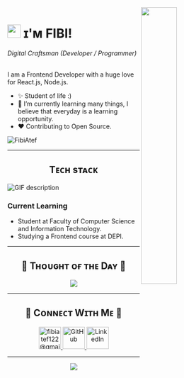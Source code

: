 <!--Night Owl image-->
<div>
  <img align="right" width="40%" src="https://owlbertsio-resized.s3.amazonaws.com/Popper.psd.full.png">
</div>

<!--Header Name-->
# <img src="https://emojis.slackmojis.com/emojis/images/1531849430/4246/blob-sunglasses.gif?1531849430" width="30"/> ɪ'ᴍ FIBI! 
*Digital Craftsman (Developer / Programmer)*  
<br /> 

<!--Start Intro-->               
<p align="left">I am a Frontend Developer with a huge love for React.js, Node.js. </p>

- ✨ Student of life :)
- 🌱 I’m currently learning many things, I believe that everyday is a learning opportunity.
- ❤ Contributing to Open Source.

<!--End Intro-->

<!--Profile Count Badge-->
<p align="left">
  <img src="https://komarev.com/ghpvc/?username=FibiAtef&label=Profile%20views&color=770677&style=for-the-badge&logo=star" alt="FibiAtef" style="padding-right:20px;" />
</p>

---

<!--Languages and Tools Section-->       
<h2 align="center">Tᴇᴄʜ sᴛᴀᴄᴋ</h2> 
<picture>
  <source media="(prefers-color-scheme: dark)" srcset="./Skills_Animation_Dark.gif">
  <source media="(prefers-color-scheme: light)" srcset="./Skills_Animation_White.gif">
  <img align="left" alt="GIF description" src="./Skills_Animation_White.gif">
</picture>

<br clear="left"/>

<h3 align="left">Current Learning</h3>
<ul align="left">
  <li>Student at Faculty of Computer Science and Information Technology.</li>
  <li>Studying a Frontend course at DEPI.</li>
</ul>

---

<!--Dynamic Quote card updates everyday at 12 PM--> 
<h2 align="center">🌟 Tʜᴏᴜɢʜᴛ ᴏғ ᴛʜᴇ Dᴀʏ 🌟</h2>

<p align="center">
  <img src="https://readme-daily-quotes.vercel.app/api?author=Dan%20Millman&quote=Unless%20someone%20truly%20has%20the%20power%20to%20say%20no%2C%20they%20never%20truly%20have%20the%20power%20to%20say%20yes.&theme=dark&bg_color=220a28&author_color=ffeb95&accent_color=c56a90">
</p>

---

<!--Contact Section--> 
<h2 align="center">🤝 Cᴏɴɴᴇᴄᴛ Wɪᴛʜ Mᴇ 🤝 </h2>
<div align="center">
  
<a href="mailto:fibiatef122@gmail.com" target="_blank">
  <img src="https://img.icons8.com/color/48/gmail-new.png" width=50 height=50 alt="fibiatef122@gmail.com" />
</a>

<a href="https://github.com/FibiAtef" target="_blank">
  <img src="https://img.icons8.com/ios-glyphs/48/000000/github.png" width=50 height=50 alt="GitHub" />
</a>

<a href="https://www.linkedin.com/in/fibi-atef-a71565285/" target="_blank">
  <img src="https://img.icons8.com/color/48/linkedin.png" width=50 height=50 alt="LinkedIn" />
</a>

</div>

---

<!--Footer--> 
<p align="center">
  <img src="https://capsule-render.vercel.app/api?type=waving&color=gradient&height=65&section=footer"/>
</p>
